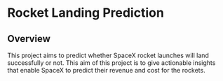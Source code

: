 # Rocket Landing Prediction
## Overview
This project aims to predict whether  SpaceX  rocket launches will  land successfully or not. This aim of this project is to give actionable insights that enable SpaceX to predict their revenue and cost for the rockets.
